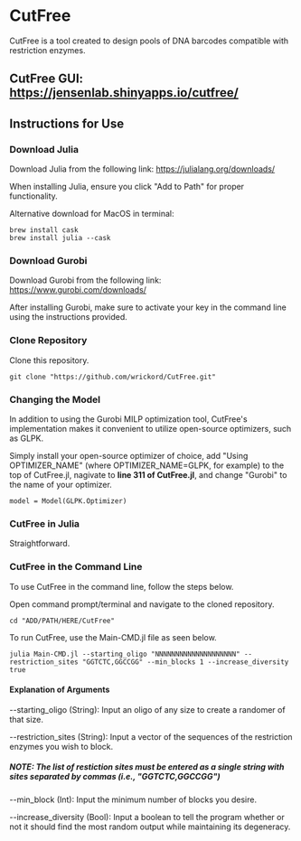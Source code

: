 # CutFree

CutFree is a tool created to design pools of DNA barcodes compatible with restriction enzymes.

## CutFree GUI: https://jensenlab.shinyapps.io/cutfree/

## Instructions for Use

### Download Julia
Download Julia from the following link: https://julialang.org/downloads/

When installing Julia, ensure you click "Add to Path" for proper functionality.

Alternative download for MacOS in terminal:
```
brew install cask
brew install julia --cask
```

### Download Gurobi
Download Gurobi from the following link: https://www.gurobi.com/downloads/

After installing Gurobi, make sure to activate your key in the command line using the instructions provided.

### Clone Repository
Clone this repository.
```
git clone "https://github.com/wrickord/CutFree.git"
```

### Changing the Model
In addition to using the Gurobi MILP optimization tool, CutFree's implementation makes it convenient to utilize open-source optimizers, such as GLPK.

Simply install your open-source optimizer of choice, add "Using OPTIMIZER_NAME" (where OPTIMIZER_NAME=GLPK, for example) to the top of CutFree.jl, nagivate to **line 311 of CutFree.jl**, and change "Gurobi" to the name of your optimizer.
```
model = Model(GLPK.Optimizer)
```

### CutFree in Julia
Straightforward.

### CutFree in the Command Line
To use CutFree in the command line, follow the steps below.

Open command prompt/terminal and navigate to the cloned repository.
```
cd "ADD/PATH/HERE/CutFree"
```

To run CutFree, use the Main-CMD.jl file as seen below.
```
julia Main-CMD.jl --starting_oligo "NNNNNNNNNNNNNNNNNNNN" --restriction_sites "GGTCTC,GGCCGG" --min_blocks 1 --increase_diversity true
```

#### Explanation of Arguments
--starting_oligo (String): Input an oligo of any size to create a randomer of that size.

--restriction_sites (String): Input a vector of the sequences of the restriction enzymes you wish to block.
##### NOTE: The list of restiction sites must be entered as a single string with sites separated by commas (i.e., "GGTCTC,GGCCGG")

--min_block (Int): Input the minimum number of blocks you desire.

--increase_diversity (Bool): Input a boolean to tell the program whether or not it should find the most random output while maintaining its degeneracy.
